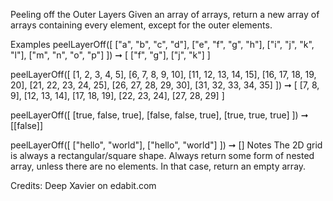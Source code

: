 Peeling off the Outer Layers
Given an array of arrays, return a new array of arrays containing every element, except for the outer elements.

Examples
peelLayerOff([
  ["a", "b", "c", "d"],
  ["e", "f", "g", "h"],
  ["i", "j", "k", "l"],
  ["m", "n", "o", "p"]
]) ➞ [
  ["f", "g"],
  ["j", "k"]
]

peelLayerOff([
  [1, 2, 3, 4, 5],
  [6, 7, 8, 9, 10],
  [11, 12, 13, 14, 15],
  [16, 17, 18, 19, 20],
  [21, 22, 23, 24, 25],
  [26, 27, 28, 29, 30],
  [31, 32, 33, 34, 35]
]) ➞ [
  [7, 8, 9],
  [12, 13, 14],
  [17, 18, 19],
  [22, 23, 24],
  [27, 28, 29]
]

peelLayerOff([
  [true, false, true],
  [false, false, true],
  [true, true, true]
]) ➞ [[false]]

peelLayerOff([
  ["hello", "world"],
  ["hello", "world"]
]) ➞ []
Notes
The 2D grid is always a rectangular/square shape.
Always return some form of nested array, unless there are no elements. In that case, return an empty array.

Credits: Deep Xavier on edabit.com
